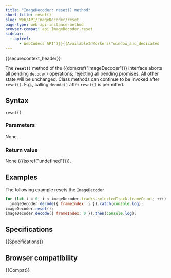 ```yaml
---
title: "ImageDecoder: reset() method"
short-title: reset()
slug: Web/API/ImageDecoder/reset
page-type: web-api-instance-method
browser-compat: api.ImageDecoder.reset
sidebar:
  - apiref:
      - WebCodecs API")}}{{AvailableInWorkers("window_and_dedicated
---
```


{{securecontext_header}}

The **`reset()`** method of the {{domxref("ImageDecoder")}} interface aborts all pending `decode()` operations; rejecting all pending promises. All other state will be unchanged. Class methods can continue to be invoked after `reset()`. E.g., calling `decode()` after `reset()` is permitted.

## Syntax

```js-nolint
reset()
```

### Parameters

None.

### Return value

None ({{jsxref("undefined")}}).

## Examples

The following example resets the `ImageDecoder`.

```js
for (let i = 0; i < imageDecoder.tracks.selectedTrack.frameCount; ++i)
  imageDecoder.decode({ frameIndex: i }).catch(console.log);
imageDecoder.reset();
imageDecoder.decode({ frameIndex: 0 }).then(console.log);
```

## Specifications

{{Specifications}}

## Browser compatibility

{{Compat}}
